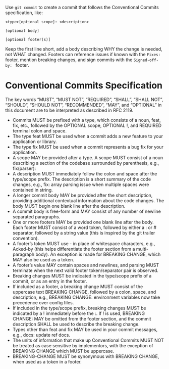 Use `git commit` to create a commit that follows the Conventional Commits specification, like:

```
<type>[optional scope]: <description>

[optional body]

[optional footer(s)]
```

Keep the first line short, add a body describing WHY the change is needed, not WHAT changed.
Footers can reference issues if known with the `Fixes: ` footer, mention breaking changes, and sign commits with the `Signed-off-by: ` footer.

# Conventional Commits Specification

The key words “MUST”, “MUST NOT”, “REQUIRED”, “SHALL”, “SHALL NOT”, “SHOULD”, “SHOULD NOT”, “RECOMMENDED”, “MAY”, and “OPTIONAL” in this document are to be interpreted as described in RFC 2119.

* Commits MUST be prefixed with a type, which consists of a noun, feat, fix, etc., followed by the OPTIONAL scope, OPTIONAL !, and REQUIRED terminal colon and space.
* The type feat MUST be used when a commit adds a new feature to your application or library.
* The type fix MUST be used when a commit represents a bug fix for your application.
* A scope MAY be provided after a type. A scope MUST consist of a noun describing a section of the codebase surrounded by parenthesis, e.g., fix(parser):
* A description MUST immediately follow the colon and space after the type/scope prefix. The description is a short summary of the code changes, e.g., fix: array parsing issue when multiple spaces were contained in string.
* A longer commit body MAY be provided after the short description, providing additional contextual information about the code changes. The body MUST begin one blank line after the description.
* A commit body is free-form and MAY consist of any number of newline separated paragraphs.
* One or more footers MAY be provided one blank line after the body. Each footer MUST consist of a word token, followed by either a :<space> or <space># separator, followed by a string value (this is inspired by the git trailer convention).
* A footer’s token MUST use - in place of whitespace characters, e.g., Acked-by (this helps differentiate the footer section from a multi-paragraph body). An exception is made for BREAKING CHANGE, which MAY also be used as a token.
* A footer’s value MAY contain spaces and newlines, and parsing MUST terminate when the next valid footer token/separator pair is observed.
* Breaking changes MUST be indicated in the type/scope prefix of a commit, or as an entry in the footer.
* If included as a footer, a breaking change MUST consist of the uppercase text BREAKING CHANGE, followed by a colon, space, and description, e.g., BREAKING CHANGE: environment variables now take precedence over config files.
* If included in the type/scope prefix, breaking changes MUST be indicated by a ! immediately before the :. If ! is used, BREAKING CHANGE: MAY be omitted from the footer section, and the commit description SHALL be used to describe the breaking change.
* Types other than feat and fix MAY be used in your commit messages, e.g., docs: update ref docs.
* The units of information that make up Conventional Commits MUST NOT be treated as case sensitive by implementors, with the exception of BREAKING CHANGE which MUST be uppercase.
* BREAKING-CHANGE MUST be synonymous with BREAKING CHANGE, when used as a token in a footer.
